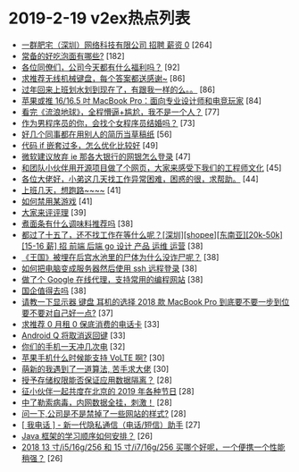 # 2019-2-19 v2ex热点列表

+ [一群肥宅（深圳）网络科技有限公司 招聘 薪资 0](https://www.v2ex.com/t/536364#reply264) [264]
+ [常备的好吃泡面有哪些?](https://www.v2ex.com/t/536363#reply182) [182]
+ [各位同僚们，公司今天都有什么福利吗？](https://www.v2ex.com/t/536372#reply92) [92]
+ [求推荐无线机械键盘，每个答案都送感谢~](https://www.v2ex.com/t/536403#reply86) [86]
+ [过年回来上班划水划到现在了，有跟我一样的么。。](https://www.v2ex.com/t/536503#reply86) [86]
+ [苹果或推 16/16.5 吋 MacBook Pro：面向专业设计师和电竞玩家](https://www.v2ex.com/t/536371#reply84) [84]
+ [看完《流浪地球》，全程懵逼+尴尬，我不是一个人？](https://www.v2ex.com/t/536687#reply77) [77]
+ [作为男程序员的你，会找个女程序员结婚吗？](https://www.v2ex.com/t/536627#reply73) [73]
+ [好几个同事都在用别人的简历当草稿纸](https://www.v2ex.com/t/536458#reply56) [56]
+ [代码 if 嵌套过多，怎么优化比较好](https://www.v2ex.com/t/536428#reply49) [49]
+ [微软建议放弃 ie 那各大银行的网银怎么登录](https://www.v2ex.com/t/536374#reply47) [47]
+ [和团队小伙伴用开源项目做了个网页，大家来感受下我们的工程师文化](https://www.v2ex.com/t/536419#reply45) [45]
+ [各位大佬好，小弟这几天找工作异常困难，困惑的很，求帮助。](https://www.v2ex.com/t/536527#reply44) [44]
+ [上班几天，想跑路~~~~](https://www.v2ex.com/t/536600#reply41) [41]
+ [如何禁用某游戏](https://www.v2ex.com/t/536457#reply41) [41]
+ [大家来评评理](https://www.v2ex.com/t/536368#reply39) [39]
+ [煮面条有什么调味料推荐吗](https://www.v2ex.com/t/536621#reply38) [38]
+ [都过了十五了，还不找工作在等什么呢？[深圳][shopee][东南亚][20k-50k][15-16 薪] 招 前端 后端 go 设计 产品 运维 运营](https://www.v2ex.com/t/536376#reply38) [38]
+ [《王国》被埋在后宫水池里的尸体为什么没诈尸呢？](https://www.v2ex.com/t/536391#reply38) [38]
+ [如何把电脑变成服务器然后使用 ssh 远程登录](https://www.v2ex.com/t/536479#reply38) [38]
+ [做了个 Google 在线代理，支持常用的编程网站](https://www.v2ex.com/t/536493#reply38) [38]
+ [国企值得去吗](https://www.v2ex.com/t/536540#reply38) [38]
+ [请教一下显示器 键盘 耳机的选择 2018 款 MacBook Pro 到底要不要一步到位 要不要对自己好一点?](https://www.v2ex.com/t/536492#reply37) [37]
+ [求推荐 0 月租 0 保底消费的电话卡](https://www.v2ex.com/t/536369#reply33) [33]
+ [Android Q 将取消返回键](https://www.v2ex.com/t/536478#reply33) [33]
+ [你们的手机一天冲几次电](https://www.v2ex.com/t/536602#reply32) [32]
+ [苹果手机什么时候能支持 VoLTE 啊?](https://www.v2ex.com/t/536393#reply30) [30]
+ [萌新的我遇到了一道算法, 苦手求大佬](https://www.v2ex.com/t/536565#reply30) [30]
+ [授予存储权限能否保证应用数据隔离？](https://www.v2ex.com/t/536361#reply28) [28]
+ [征小伙伴一起共度在北京的 2019 年各种节日](https://www.v2ex.com/t/536661#reply28) [28]
+ [中了勒索病毒，内网数据全挂，刺激！](https://www.v2ex.com/t/536495#reply28) [28]
+ [问一下,公司是不是禁掉了一些网站的样式?](https://www.v2ex.com/t/536571#reply28) [28]
+ [[ 我电话 ] - 新一代隐私通信（电话/短信）助手](https://www.v2ex.com/t/536560#reply27) [27]
+ [Java 框架的学习顺序如何安排？](https://www.v2ex.com/t/536421#reply26) [26]
+ [2018 13 寸/i5/16g/256 和 15 寸/i7/16g/256 买哪个好呢，一个便携一个性能稍强？](https://www.v2ex.com/t/536452#reply26) [26]
